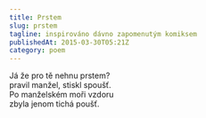 ```yaml
---
title: Prstem
slug: prstem
tagline: inspirováno dávno zapomenutým komiksem
publishedAt: 2015-03-30T05:21Z
category: poem
---
```

Já že pro tě nehnu prstem? \
pravil manžel, stiskl spoušť. \
Po manželském moři vzdoru \
zbyla jenom tichá poušť.
